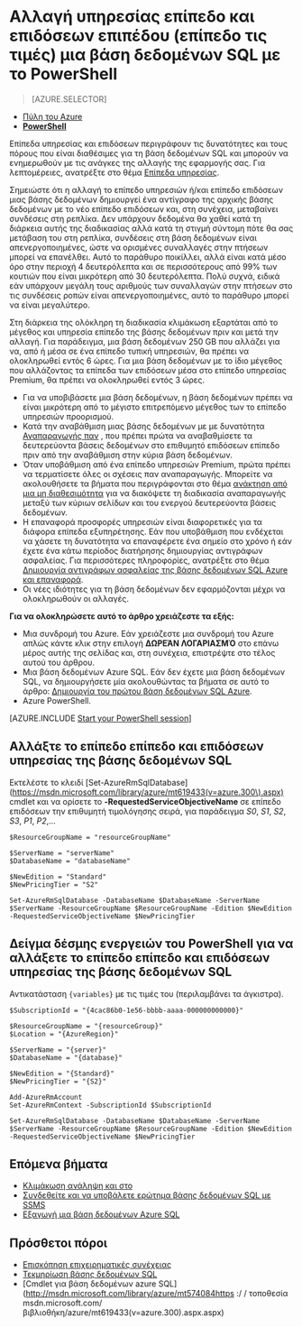 <properties 
    pageTitle="Αλλάξτε το επίπεδο επίπεδο και επιδόσεων υπηρεσίας από μια βάση δεδομένων Azure SQL με χρήση του PowerShell | Microsoft Azure" 
    description="Αλλάξτε το επίπεδο υπηρεσιών και επίπεδο επιδόσεων μιας βάσης δεδομένων Azure SQL δείχνει πώς μπορείτε να περιορίσετε το μέγεθος της βάσης δεδομένων SQL προς τα επάνω ή προς τα κάτω με το PowerShell. Αλλαγή σειράς τιμολόγησης από μια βάση δεδομένων Azure SQL με το PowerShell." 
    services="sql-database"
    documentationCenter=""
    authors="stevestein"
    manager="jhubbard"
    editor=""/>

<tags
    ms.service="sql-database"
    ms.devlang="NA"
    ms.date="10/12/2016"
    ms.author="sstein"
    ms.workload="data-management"
    ms.topic="article"
    ms.tgt_pltfrm="NA"/>


# <a name="change-the-service-tier-and-performance-level-pricing-tier-of-a-sql-database-with-powershell"></a>Αλλαγή υπηρεσίας επίπεδο και επιδόσεων επιπέδου (επίπεδο τις τιμές) μια βάση δεδομένων SQL με το PowerShell


> [AZURE.SELECTOR]
- [Πύλη του Azure](sql-database-scale-up.md)
- [**PowerShell**](sql-database-scale-up-powershell.md)


Επίπεδα υπηρεσίας και επιδόσεων περιγράφουν τις δυνατότητες και τους πόρους που είναι διαθέσιμες για τη βάση δεδομένων SQL και μπορούν να ενημερωθούν με τις ανάγκες της αλλαγής της εφαρμογής σας. Για λεπτομέρειες, ανατρέξτε στο θέμα [Επίπεδα υπηρεσίας](sql-database-service-tiers.md).

Σημειώστε ότι η αλλαγή το επίπεδο υπηρεσιών ή/και επίπεδο επιδόσεων μιας βάσης δεδομένων δημιουργεί ένα αντίγραφο της αρχικής βάσης δεδομένων με το νέο επίπεδο επιδόσεων και, στη συνέχεια, μεταβαίνει συνδέσεις στη ρεπλίκα. Δεν υπάρχουν δεδομένα θα χαθεί κατά τη διάρκεια αυτής της διαδικασίας αλλά κατά τη στιγμή σύντομη πότε θα σας μετάβαση του στη ρεπλίκα, συνδέσεις στη βάση δεδομένων είναι απενεργοποιημένες, ώστε να ορισμένες συναλλαγές στην πτήσεων μπορεί να επανέλθει. Αυτό το παράθυρο ποικίλλει, αλλά είναι κατά μέσο όρο στην περιοχή 4 δευτερόλεπτα και σε περισσότερους από 99% των κουτιών που είναι μικρότερη από 30 δευτερόλεπτα. Πολύ συχνά, ειδικά εάν υπάρχουν μεγάλη τους αριθμούς των συναλλαγών στην πτήσεων στο τις συνδέσεις ροπών είναι απενεργοποιημένες, αυτό το παράθυρο μπορεί να είναι μεγαλύτερο.  

Στη διάρκεια της ολόκληρη τη διαδικασία κλιμάκωση εξαρτάται από το μέγεθος και υπηρεσία επίπεδο της βάσης δεδομένων πριν και μετά την αλλαγή. Για παράδειγμα, μια βάση δεδομένων 250 GB που αλλάζει για να, από ή μέσα σε ένα επίπεδο τυπική υπηρεσιών, θα πρέπει να ολοκληρωθεί εντός 6 ώρες. Για μια βάση δεδομένων με το ίδιο μέγεθος που αλλάζοντας τα επίπεδα των επιδόσεων μέσα στο επίπεδο υπηρεσίας Premium, θα πρέπει να ολοκληρωθεί εντός 3 ώρες.


- Για να υποβιβάσετε μια βάση δεδομένων, η βάση δεδομένων πρέπει να είναι μικρότερη από το μέγιστο επιτρεπόμενο μέγεθος των το επίπεδο υπηρεσιών προορισμού. 
- Κατά την αναβάθμιση μιας βάσης δεδομένων με με δυνατότητα [Αναπαραγωγής παν](sql-database-geo-replication-portal.md) , που πρέπει πρώτα να αναβαθμίσετε τα δευτερεύοντα βάσεις δεδομένων στο επιθυμητό επιδόσεων επίπεδο πριν από την αναβάθμιση στην κύρια βάση δεδομένων.
- Όταν υποβάθμιση από ένα επίπεδο υπηρεσιών Premium, πρώτα πρέπει να τερματίσετε όλες οι σχέσεις παν αναπαραγωγής. Μπορείτε να ακολουθήσετε τα βήματα που περιγράφονται στο θέμα [ανάκτηση από μια μη διαθεσιμότητα](sql-database-disaster-recovery.md) για να διακόψετε τη διαδικασία αναπαραγωγής μεταξύ των κύριων σελίδων και του ενεργού δευτερεύοντα βάσεις δεδομένων.
- Η επαναφορά προσφορές υπηρεσιών είναι διαφορετικές για τα διάφορα επίπεδα εξυπηρέτησης. Εάν που υποβάθμιση που ενδέχεται να χάσετε τη δυνατότητα να επαναφέρετε ένα σημείο στο χρόνο ή εάν έχετε ένα κάτω περίοδος διατήρησης δημιουργίας αντιγράφων ασφαλείας. Για περισσότερες πληροφορίες, ανατρέξτε στο θέμα [Δημιουργία αντιγράφων ασφαλείας της βάσης δεδομένων SQL Azure και επαναφορά](sql-database-business-continuity.md).
- Οι νέες ιδιότητες για τη βάση δεδομένων δεν εφαρμόζονται μέχρι να ολοκληρωθούν οι αλλαγές.



**Για να ολοκληρώσετε αυτό το άρθρο χρειάζεστε τα εξής:**

- Μια συνδρομή του Azure. Εάν χρειάζεστε μια συνδρομή του Azure απλώς κάντε κλικ στην επιλογή **ΔΩΡΕΆΝ ΛΟΓΑΡΙΑΣΜΌ** στο επάνω μέρος αυτής της σελίδας και, στη συνέχεια, επιστρέψτε στο τέλος αυτού του άρθρου.
- Μια βάση δεδομένων Azure SQL. Εάν δεν έχετε μια βάση δεδομένων SQL, να δημιουργήσετε μία ακολουθώντας τα βήματα σε αυτό το άρθρο: [Δημιουργία του πρώτου βάση δεδομένων SQL Azure](sql-database-get-started.md).
- Azure PowerShell.


[AZURE.INCLUDE [Start your PowerShell session](../../includes/sql-database-powershell.md)]



## <a name="change-the-service-tier-and-performance-level-of-your-sql-database"></a>Αλλάξτε το επίπεδο επίπεδο και επιδόσεων υπηρεσίας της βάσης δεδομένων SQL

Εκτελέστε το κλειδί [Set-AzureRmSqlDatabase] (https://msdn.microsoft.com/library/azure/mt619433(v=azure.300\).aspx) cmdlet και να ορίσετε το **-RequestedServiceObjectiveName** σε επίπεδο επιδόσεων την επιθυμητή τιμολόγησης σειρά, για παράδειγμα *S0*, *S1*, *S2*, *S3*, *P1*, *P2*,...

```
$ResourceGroupName = "resourceGroupName"
    
$ServerName = "serverName"
$DatabaseName = "databaseName"

$NewEdition = "Standard"
$NewPricingTier = "S2"

Set-AzureRmSqlDatabase -DatabaseName $DatabaseName -ServerName $ServerName -ResourceGroupName $ResourceGroupName -Edition $NewEdition -RequestedServiceObjectiveName $NewPricingTier
```

  

   


## <a name="sample-powershell-script-to-change-the-service-tier-and-performance-level-of-your-sql-database"></a>Δείγμα δέσμης ενεργειών του PowerShell για να αλλάξετε το επίπεδο επίπεδο και επιδόσεων υπηρεσίας της βάσης δεδομένων SQL

Αντικατάσταση ```{variables}``` με τις τιμές του (περιλαμβάνει τα άγκιστρα).

```
$SubscriptionId = "{4cac86b0-1e56-bbbb-aaaa-000000000000}"
    
$ResourceGroupName = "{resourceGroup}"
$Location = "{AzureRegion}"
    
$ServerName = "{server}"
$DatabaseName = "{database}"
    
$NewEdition = "{Standard}"
$NewPricingTier = "{S2}"
    
Add-AzureRmAccount
Set-AzureRmContext -SubscriptionId $SubscriptionId
    
Set-AzureRmSqlDatabase -DatabaseName $DatabaseName -ServerName $ServerName -ResourceGroupName $ResourceGroupName -Edition $NewEdition -RequestedServiceObjectiveName $NewPricingTier
```
        


## <a name="next-steps"></a>Επόμενα βήματα

- [Κλιμάκωση ανάληψη και στο](sql-database-elastic-scale-get-started.md)
- [Συνδεθείτε και να υποβάλετε ερώτημα βάσης δεδομένων SQL με SSMS](sql-database-connect-query-ssms.md)
- [Εξαγωγή μια βάση δεδομένων Azure SQL](sql-database-export-powershell.md)

## <a name="additional-resources"></a>Πρόσθετοι πόροι

- [Επισκόπηση επιχειρηματικές συνέχειας](sql-database-business-continuity.md)
- [Τεκμηρίωση βάσης δεδομένων SQL](http://azure.microsoft.com/documentation/services/sql-database/)
- [Cmdlet για βάση δεδομένων azure SQL] (http://msdn.microsoft.com/library/azure/mt574084https :/ / τοποθεσία msdn.microsoft.com/βιβλιοθήκη/azure/mt619433(v=azure.300\).aspx.aspx)